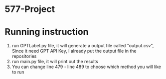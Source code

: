 # 577-Project
# Running instruction
1. run GPTLabel.py file, it will generate a output file called "output.csv", Since it need GPT API Key, I already put the output file in the repositories
2. run main.py file, it will print out the results
3. You can change line 479 - line 489 to choose which method you will like to run
